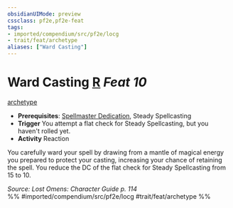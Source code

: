 ```yaml
---
obsidianUIMode: preview
cssclass: pf2e,pf2e-feat
tags:
- imported/compendium/src/pf2e/locg
- trait/feat/archetype
aliases: ["Ward Casting"]
---
```

# Ward Casting  [R](chapter-9-playing-the-game.md#Actions "Reaction") *Feat 10*  
[archetype](archetype.md)  

- **Prerequisites**: [Spellmaster Dedication](spellmaster-dedication-locg.md), Steady Spellcasting
- **Trigger** You attempt a flat check for Steady Spellcasting, but you haven't rolled yet.
- **Activity** Reaction

You carefully ward your spell by drawing from a mantle of magical energy you prepared to protect your casting, increasing your chance of retaining the spell. You reduce the DC of the flat check for Steady Spellcasting from 15 to 10.

*Source: Lost Omens: Character Guide p. 114*  
%% #imported/compendium/src/pf2e/locg #trait/feat/archetype %%
